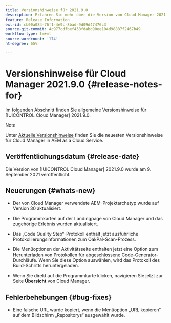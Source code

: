 ```yaml
---
title: Versionshinweise für 2021.9.0
description: Erfahren Sie mehr über die Version von Cloud Manager 2021.9.0.
feature: Release Information
exl-id: cb00a084-76f1-4e9c-8bad-9d09d47476c3
source-git-commit: 4c977cdfbef438fdabd90ee104d98887f2467b49
workflow-type: tm+mt
source-wordcount: '174'
ht-degree: 65%

---
```


# Versionshinweise für Cloud Manager 2021.9.0 {#release-notes-for}

Im folgenden Abschnitt finden Sie allgemeine Versionshinweise für [!UICONTROL Cloud Manager] 2021.9.0.

>[!NOTE]
>Unter [Aktuelle Versionshinweise](https://experienceleague.adobe.com/en/docs/experience-manager-cloud-service/content/release-notes/cloud-manager/current#getting-access) finden Sie die neuesten Versionshinweise für Cloud Manager in AEM as a Cloud Service.

## Veröffentlichungsdatum {#release-date}

Die Version von [!UICONTROL Cloud Manager] 2021.9.0 wurde am 9. September 2021 veröffentlicht.

## Neuerungen {#whats-new}

* Der von Cloud Manager verwendete AEM-Projektarchetyp wurde auf Version 30 aktualisiert.

* Die Programmkarten auf der Landingpage von Cloud Manager und das zugehörige Erlebnis wurden aktualisiert.

* Das „Code Quality Step“-Protokoll enthält jetzt ausführliche Protokollierungsinformationen zum OakPal-Scan-Prozess.

* Die Menüoptionen der Aktivitätsseite enthalten jetzt eine Option zum Herunterladen von Protokollen für abgeschlossene Code-Generator-Durchläufe. Wenn Sie diese Option auswählen, wird das Protokoll des Build-Schritts heruntergeladen.

* Wenn Sie direkt auf die Programmkarte klicken, navigieren Sie jetzt zur Seite **Übersicht** von Cloud Manager.

## Fehlerbehebungen {#bug-fixes}

* Eine falsche URL wurde kopiert, wenn die Menüoption „URL kopieren“ auf dem Bildschirm „Repositorys“ ausgewählt wurde.
